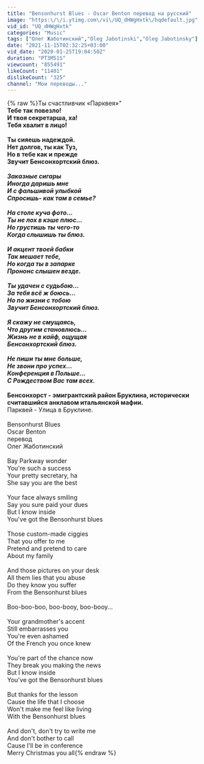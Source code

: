 ```yaml
---
title: "Bensonhurst Blues - Oscar Benton перевод на русский"
image: "https:\/\/i.ytimg.com\/vi\/UQ_dHWgHxtk\/hqdefault.jpg"
vid_id: "UQ_dHWgHxtk"
categories: "Music"
tags: ["Олег Жаботинский","Oleg Jabotinski","Oleg Jabotinsky"]
date: "2021-11-15T02:32:25+03:00"
vid_date: "2020-01-25T19:04:50Z"
duration: "PT3M51S"
viewcount: "855491"
likeCount: "11401"
dislikeCount: "325"
channel: "Мои переводы..."
---
```

{% raw %}Ты счастливчик «Парквея»&quot;**<br />Тебе так повезло!<br />И твоя секретарша, ха!<br />Тебя хвалит в лицо!<br /><br />Ты сияешь надеждой.<br />Нет долгов, ты как Туз,<br />Но в тебе как и прежде<br />Звучит Бенсонхортский блюз.*<br /><br />Заказные сигары<br />Иногда даришь мне<br />И с фальшивой улыбкой<br />Спросишь- как там в семье?<br /><br />На столе куча фото…<br />Ты не лох в кэше плюс…<br />Но грустишь ты чего-то<br />Когда слышишь ты блюз.<br /><br />И акцент твоей бабки<br />Так мешает тебе,<br />Но когда ты в запарке<br />Прононс слышен везде.<br /><br />Ты удачен с судьбою…<br />За тебя всё ж боюсь…<br />Но по жизни с тобою<br />Звучит Бенсонхортский блюз.<br /><br />Я скажу не смущаясь,<br />Что другим становлюсь…<br />Жизнь не в кайф, ощущая<br />Бенсонхортский блюз.<br /><br />Не пиши ты мне больше,<br />Не звони про успех…<br />Конференция в Польше…<br />С Рождеством Вас там всех.<br /><br />* Бенсонхорст - эмигрантский район Бруклина, исторически считавшийся анклавом итальянской мафии.<br />** Парквей - Улица в Бруклине.<br /><br />Bensonhurst Blues  <br />Oscar Benton<br />перевод<br />Олег Жаботинский<br /><br />Bay Parkway wonder<br />You're such a success<br />Your pretty secretary, ha<br />She say you are the best<br /><br />Your face always smiling<br />Say you sure paid your dues<br />But I know inside<br />You've got the Bensonhurst blues<br /><br />Those custom-made ciggies<br />That you offer to me<br />Pretend and pretend to care<br />About my family<br /><br />And those pictures on your desk<br />All them lies that you abuse<br />Do they know you suffer<br />From the Bensonhurst blues<br /><br />Boo-boo-boo, boo-booy, boo-booy...<br /><br />Your grandmother's accent<br />Still embarrasses you<br />You're even ashamed<br />Of the French you once knew<br /><br />You're part of the chance now<br />They break you making the news<br />But I know inside<br />You've got the Bensonhurst blues<br /><br />But thanks for the lesson<br />Cause the life that I choose<br />Won't make me feel like living<br />With the Bensonhurst blues<br /><br />And don't, don't try to write me<br />And don't bother to call<br />Cause I'll be in conference<br />Merry Christmas you all{% endraw %}
